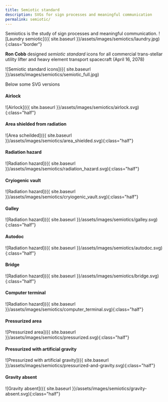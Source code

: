 ```yaml
---
title: Semiotic standard
description: SVGs for sign processes and meaningful communication
permalink: semiotic/
---
```


Semiotics is the study of sign processes and meaningful communication.
![Laundry semiotic]({{ site.baseurl }}/assets/images/semiotics/laundry.jpg){:class="border"}

**Ron Cobb** designed *semiotic standard* icons for all commercial trans-stellar utility lifter and heavy element transport spacecraft (April 16, 2078)  

![Semiotic standard icons]({{ site.baseurl }}/assets/images/semiotics/semiotic_full.jpg)

Below some SVG versions

#### Airlock

![Airlock]({{ site.baseurl }}/assets/images/semiotics/airlock.svg){:class="half"}

#### Area shielded from radiation

![Area scheilded]({{ site.baseurl }}/assets/images/semiotics/area_shielded.svg){:class="half"}

#### Radiation hazard

![Radiation hazard]({{ site.baseurl }}/assets/images/semiotics/radiation_hazard.svg){:class="half"}

#### Cryiogenic vault

![Radiation hazard]({{ site.baseurl }}/assets/images/semiotics/cryiogenic_vault.svg){:class="half"}

#### Galley

![Radiation hazard]({{ site.baseurl }}/assets/images/semiotics/galley.svg){:class="half"}

#### Autodoc

![Radiation hazard]({{ site.baseurl }}/assets/images/semiotics/autodoc.svg){:class="half"}

#### Bridge

![Radiation hazard]({{ site.baseurl }}/assets/images/semiotics/bridge.svg){:class="half"}

#### Computer terminal

![Radiation hazard]({{ site.baseurl }}/assets/images/semiotics/computer_terminal.svg){:class="half"}

#### Pressurized area

![Pressurized area]({{ site.baseurl }}/assets/images/semiotics/pressurized.svg){:class="half"}

#### Pressurized with artificial gravity

![Pressurized with artificial gravity]({{ site.baseurl }}/assets/images/semiotics/pressurized-and-gravity.svg){:class="half"}

#### Gravity absent

![Gravity absent]({{ site.baseurl }}/assets/images/semiotics/gravity-absent.svg){:class="half"}
